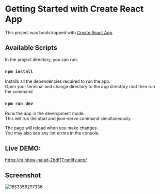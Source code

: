 # Getting Started with Create React App

This project was bootstrapped with [Create React App](https://github.com/facebook/create-react-app).

## Available Scripts

In the project directory, you can run:

### `npm install`
Installs all the dependencies required to run the app.\
Open your terminal and change directory to the app directory root then run the command

### `npm run dev`

Runs the app in the development mode.\
This will run the start and json-serve command simultaneously

The page will reload when you make changes.\
You may also see any lint errors in the console.

## Live DEMO:
https://rainbow-naiad-2bdf17.netlify.app/

## Screenshot
![1653356297336](https://user-images.githubusercontent.com/39158843/169931130-50924648-4052-4dff-9618-b7318bacb080.png)

